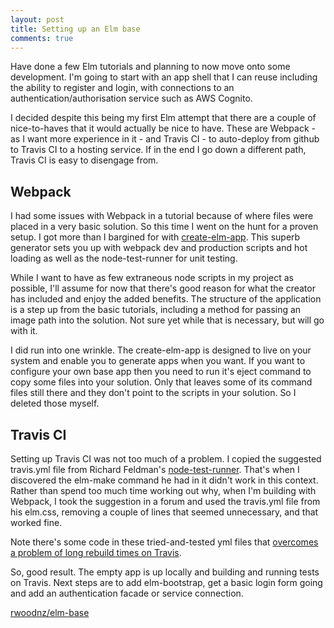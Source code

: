 ```yaml
---
layout: post
title: Setting up an Elm base
comments: true
---
```


Have done a few Elm tutorials and planning to now move onto some development. I'm going to start with an app shell that I can reuse including the ability to register and login, with connections to an authentication/authorisation service such as AWS Cognito.

I decided despite this being my first Elm attempt that there are a couple of nice-to-haves that it would actually be nice to have. These are Webpack - as I want more experience in it - and Travis CI - to auto-deploy from github to Travis CI to a hosting service. If in the end I go down a different path, Travis CI is easy to disengage from.

## Webpack
I had some issues with Webpack in a tutorial because of where files were placed in a very basic solution. So this time I went on the hunt for a proven setup. I got more than I bargined for with [create-elm-app](https://github.com/halfzebra/create-elm-app). This superb generator sets you up with webpack dev and production scripts and hot loading as well as the node-test-runner for unit testing.

While I want to have as few extraneous node scripts in my project as possible, I'll assume for now that there's good reason for what the creator has included and enjoy the added benefits. The structure of the application is a step up from the basic tutorials, including a method for passing an image path into the solution. Not sure yet while that is necessary, but will go with it.

I did run into one wrinkle. The create-elm-app is designed to live on your system and enable you to generate apps when you want. If you want to configure your own base app then you need to run it's eject command to copy some files into your solution. Only that leaves some of its command files still there and they don't point to the scripts in your solution. So I deleted those myself.

## Travis CI
Setting up Travis CI was not too much of a problem. I copied the suggested travis.yml file from Richard Feldman's [node-test-runner](https://github.com/rtfeldman/node-test-runner). That's when I discovered the elm-make command he had in it didn't work in this context. Rather than spend too much time working out why, when I'm building with Webpack, I took the suggestion in a forum and used the travis.yml file from his elm.css, removing a couple of lines that seemed unnecessary, and that worked fine. 

Note there's some code in these tried-and-tested yml files that [overcomes a problem of long rebuild times on Travis](https://github.com/elm-lang/elm-compiler/issues/1473#issuecomment-245704142).

So, good result. The empty app is up locally and building and running tests on Travis. Next steps are to add elm-bootstrap, get a basic login form going and add an authentication facade or service connection.

[rwoodnz/elm-base](https://github.com/rwoodnz/elm-base)
